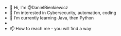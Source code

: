 - 👋 Hi, I’m @DanielBienkiewicz
- 👀 I’m interested in Cybersecurity, automation, coding
- 🌱 I’m currently learning Java, then Python
-
- 📫 How to reach me - you will find a way

<!---
DanielBienkiewicz/DanielBienkiewicz is a ✨ special ✨ repository because its `README.md` (this file) appears on your GitHub profile.
You can click the Preview link to take a look at your changes.
--->
